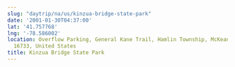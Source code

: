 ```yaml
---
slug: "daytrip/na/us/kinzua-bridge-state-park"
date: '2001-01-30T04:37:00'
lat: '41.757768'
lng: '-78.586002'
location: Overflow Parking, General Kane Trail, Hamlin Township, McKean County, Pennsylvania,
  16733, United States
title: Kinzua Bridge State Park
---
```



